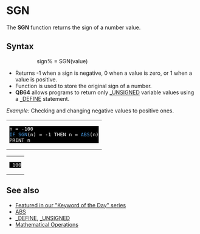 <style>pre.codeide, pre.outputfixed, .outputcrt0 { background-color: #000 !important; color: #FFF !important; }</style><!DOCTYPE html>
<html class="client-nojs" dir="ltr" lang="en">
<head>
<title>SGN - QB64 Phoenix Edition Wiki</title>
</head>
<body class="mediawiki ltr sitedir-ltr mw-hide-empty-elt ns-0 ns-subject page-SGN rootpage-SGN skin-vector action-view skin-vector-legacy vector-feature-language-in-header-enabled vector-feature-language-in-main-page-header-disabled vector-feature-language-alert-in-sidebar-disabled vector-feature-sticky-header-disabled vector-feature-sticky-header-edit-disabled vector-feature-table-of-contents-disabled vector-feature-visual-enhancement-next-disabled">
<div class="mw-body" id="content" role="main">
<a id="top"></a>
<h1 class="firstHeading mw-first-heading" id="firstHeading"><span class="mw-page-title-main">SGN</span></h1>
<div class="vector-body" id="bodyContent">
<div class="mw-body-content mw-content-ltr" dir="ltr" id="mw-content-text" lang="en"><div class="mw-parser-output"><p>The <b>SGN</b> function returns the sign of a number value.
</p>
<h2><span class="mw-headline" id="Syntax">Syntax</span></h2>
<dl><dd><dl><dd>sign% = SGN(value)</dd></dl></dd></dl>
<p>
</p>
<ul><li>Returns -1 when a sign is negative, 0 when a value is zero, or 1 when a value is positive.</li>
<li>Function is used to store the original sign of a number.</li>
<li><b>QB64</b> allows programs to return only <a href="UNSIGNED" title="UNSIGNED">_UNSIGNED</a> variable values using a <a href="DEFINE" title="DEFINE">_DEFINE</a> statement.</li></ul>
<p>
<i>Example:</i> Checking and changing negative values to positive ones.
</p>
<table cellpadding="15px" width="100%">
<tbody><tr>
<td><pre class="codeide">n = -100
<a href="IF...THEN" title="IF...THEN"><span style="color:#4593D8;">IF</span></a> <a class="mw-selflink selflink"><span style="color:#4593D8;">SGN</span></a>(n) = -1 THEN n = <a href="ABS" title="ABS"><span style="color:#4593D8;">ABS</span></a>(n)
PRINT n
</pre>
</td></tr></tbody></table>
<table cellpadding="15px" width="100%">
<tbody><tr>
<td><pre class="outputcrt0"> 100
</pre>
</td></tr></tbody></table>
<p>
</p>
<h2><span class="mw-headline" id="See_also">See also</span></h2>
<ul><li><a class="external text" href="https://qb64phoenix.com/forum/showthread.php?tid=1079" rel="nofollow">Featured in our "Keyword of the Day" series</a></li>
<li><a href="ABS" title="ABS">ABS</a></li>
<li><a href="DEFINE" title="DEFINE">_DEFINE</a>, <a href="UNSIGNED" title="UNSIGNED">_UNSIGNED</a></li>
<li><a href="Mathematical_Operations" title="Mathematical Operations">Mathematical Operations</a></li></ul>
<p>
</p>
<!-- 
NewPP limit report
Cached time: 20240715061416
Cache expiry: 86400
Reduced expiry: false
Complications: [show‐toc]
CPU time usage: 0.025 seconds
Real time usage: 0.076 seconds
Preprocessor visited node count: 40/1000000
Post‐expand include size: 790/2097152 bytes
Template argument size: 23/2097152 bytes
Highest expansion depth: 3/100
Expensive parser function count: 0/100
Unstrip recursion depth: 0/20
Unstrip post‐expand size: 0/5000000 bytes
-->
<!--
Transclusion expansion time report (%,ms,calls,template)
100.00%   65.218      1 -total
 18.11%   11.814      1 Template:PageSeeAlso
 17.70%   11.543      1 Template:OutputStart
 17.29%   11.277      1 Template:OutputEnd
 16.61%   10.830      1 Template:PageNavigation
 13.76%    8.972      1 Template:CodeEnd
  7.86%    5.125      1 Template:CodeStart
  3.78%    2.466      3 Template:Cl
  3.19%    2.080      1 Template:PageSyntax
-->
<!-- Saved in parser cache with key qb64pnix_mw19894-mwmb_:pcache:idhash:562-0!canonical and timestamp 20240715061416 and revision id 8884.
 -->
</div>
</div>
</div>
</div>
</body>
</html>